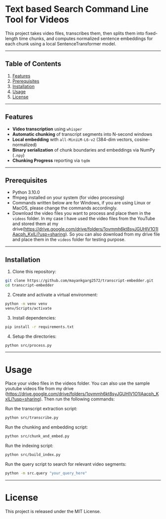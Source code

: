 # Text based Search Command Line Tool for Videos

This project takes video files, transcribes them, then splits them into fixed-length time chunks, and computes normalized sentence embeddings for each chunk using a local SentenceTransformer model.

---

## Table of Contents

1. [Features](#features)
2. [Prerequisites](#prerequisites) 
3. [Installation](#installation)
4. [Usage](#usage)
5. [License](#license)

---

## Features

- **Video transcription** using `whisper`
- **Automatic chunking** of transcript segments into N-second windows
- **Local embedding** with `all-MiniLM-L6-v2` (384-dim vectors, cosine-normalized)
- **Binary serialization** of chunk boundaries and embeddings via NumPy (`.npy`)
- **Chunking Progress** reporting via `tqdm`

---

## Prerequisites

- Python 3.10.0
- ffmpeg installed on your system (for video processing)
- Commands written below are for Windows, if you are using Linux or MacOS, please change the commands accordingly.
- Download the video files you want to process and place them in the `videos` folder. In my case I have used the video files from the YouTube and stored them at my drive(https://drive.google.com/drive/folders/1ovmmh6kt8syJGUHlV1O1IAacph_KxlLi?usp=sharing). So you can also download from my drive file and place them in the `videos` folder for testing purpose.

---

## Installation

1. Clone this repository:

```bash
git clone https://github.com/mayankgarg2572/transcript-embedder.git
cd transcript-embedder
```

2. Create and activate a virtual environment:

```bash
python -m venv venv
venv/Scripts/activate
```

3. Install dependencies:

```bash
pip install -r requirements.txt
```

4. Setup the directories:

```bash
python src/process.py
```

---

# Usage
Place your video files in the videos folder. You can also use the sample youtube videos file from my drive (https://drive.google.com/drive/folders/1ovmmh6kt8syJGUHlV1O1IAacph_KxlLi?usp=sharing). Then run the following commands:

Run the transcript extraction script:

```bash
python src/transcribe.py
```

Run the chunking and embedding script:

```bash
python src/chunk_and_embed.py
```

Run the indexing script:

```bash
python src/build_index.py
```
Run the query script to search for relevant video segments:

```bash
python -m src.query "your_query_here"
```

---

# License
This project is released under the MIT License.